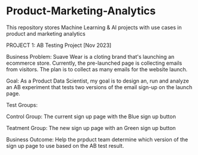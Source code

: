 # Product-Marketing-Analytics
This repository stores Machine Learning &amp; AI projects with use cases in product and marketing analytics

PROJECT 1:  AB Testing Project [Nov 2023]


Business Problem: 
Suave Wear is a cloting brand that's launching an ecommerce store. Currently, the pre-launched page is collecting emails from visitors. The plan is to collect as many emails for the website launch.

Goal:
As a Product Data Scientist, my goal is to design an, run and analyze an AB experiment that tests two versions of the email sign-up on the launch page.

Test Groups:

Control Group: The current sign up page with the Blue sign up button 

Teatment Group: The new sign up page with an Green sign up button

Business Outcome: Help the prpduct team determine which version of the sign up page to use based on the AB test result.
